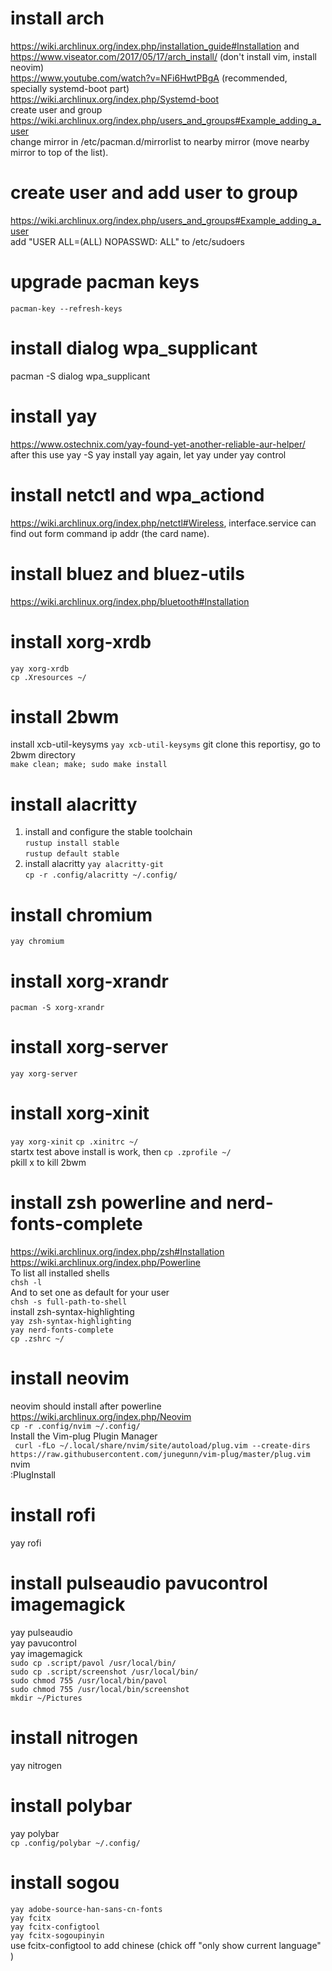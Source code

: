 # install arch 
https://wiki.archlinux.org/index.php/installation_guide#Installation and https://www.viseator.com/2017/05/17/arch_install/ (don't install vim, install neovim)      
https://www.youtube.com/watch?v=NFi6HwtPBgA (recommended, specially systemd-boot part)     
https://wiki.archlinux.org/index.php/Systemd-boot      
create user and group https://wiki.archlinux.org/index.php/users_and_groups#Example_adding_a_user      
change mirror in /etc/pacman.d/mirrorlist to nearby mirror (move nearby mirror to top of the list).

# create user and add user to group
https://wiki.archlinux.org/index.php/users_and_groups#Example_adding_a_user    
add "USER ALL=(ALL) NOPASSWD: ALL" to /etc/sudoers

# upgrade pacman keys
```pacman-key --refresh-keys``` 

# install dialog wpa_supplicant
pacman -S dialog wpa_supplicant

# install yay
https://www.ostechnix.com/yay-found-yet-another-reliable-aur-helper/    
after this use yay -S yay install yay again, let yay under yay control

# install netctl and wpa_actiond
https://wiki.archlinux.org/index.php/netctl#Wireless, interface.service can find out form command ip addr (the card name).

# install bluez and bluez-utils
https://wiki.archlinux.org/index.php/bluetooth#Installation

# install xorg-xrdb
```yay xorg-xrdb```    
```cp .Xresources ~/``` 

# install 2bwm
install xcb-util-keysyms
```yay xcb-util-keysyms```
git clone this reportisy, go to 2bwm directory    
```make clean; make; sudo make install```            

# install alacritty
 1. install and configure the stable toolchain    
```rustup install stable```      
```rustup default stable```     
2. install alacritty
```yay alacritty-git```         
```cp -r .config/alacritty ~/.config/```   

# install chromium
```yay chromium```   

# install xorg-xrandr
```pacman -S xorg-xrandr```         

# install xorg-server 
```yay xorg-server```

# install xorg-xinit
```yay xorg-xinit```
```cp .xinitrc ~/```  
startx test above install is work, then
```cp .zprofile ~/```    
pkill x to kill 2bwm

# install zsh powerline and nerd-fonts-complete
https://wiki.archlinux.org/index.php/zsh#Installation    
https://wiki.archlinux.org/index.php/Powerline  
To list all installed shells     
```chsh -l```    
And to set one as default for your user    
```chsh -s full-path-to-shell```    
install zsh-syntax-highlighting    
```yay zsh-syntax-highlighting```    
```yay nerd-fonts-complete```    
```cp .zshrc ~/``` 

# install neovim
neovim should install after powerline    
https://wiki.archlinux.org/index.php/Neovim    
```cp -r .config/nvim ~/.config/```  
Install the Vim-plug Plugin Manager    
``` curl -fLo ~/.local/share/nvim/site/autoload/plug.vim --create-dirs https://raw.githubusercontent.com/junegunn/vim-plug/master/plug.vim```   
nvim    
:PlugInstall    

# install rofi
yay rofi

# install pulseaudio pavucontrol imagemagick
yay pulseaudio    
yay pavucontrol    
yay imagemagick   
```sudo cp .script/pavol /usr/local/bin/```    
```sudo cp .script/screenshot /usr/local/bin/```    
```sudo chmod 755 /usr/local/bin/pavol```    
```sudo chmod 755 /usr/local/bin/screenshot```    
```mkdir ~/Pictures```

# install nitrogen
yay nitrogen

# install polybar
yay polybar     
```cp .config/polybar ~/.config/``` 

# install sogou
```yay adobe-source-han-sans-cn-fonts```    
```yay fcitx```    
```yay fcitx-configtool```    
```yay fcitx-sogoupinyin```     
use fcitx-configtool to add chinese (chick off "only show current language" )



